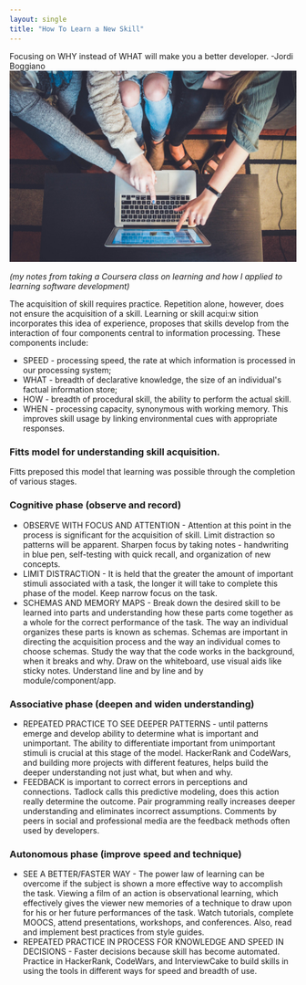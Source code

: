 ```yaml
---
layout: single
title: "How To Learn a New Skill"
---
```


Focusing on WHY instead of WHAT will make you a better developer. -Jordi Boggiano
![Learn Together](/assets/images/learn-together-john-schnobrich.jpg)      

*(my notes from taking a Coursera class on learning and how I applied to learning software development)*

The acquisition of skill requires practice. Repetition alone, however, does not ensure the acquisition of a skill. Learning or skill acqui:w
sition incorporates this idea of experience, proposes that skills develop from the interaction of four components central to information processing. 
These components include:
* SPEED - processing speed, the rate at which information is processed in our processing system; 
* WHAT - breadth of declarative knowledge, the size of an individual's factual information store; 
* HOW - breadth of procedural skill, the ability to perform the actual skill.
* WHEN - processing capacity, synonymous with working memory. This improves skill usage by linking environmental cues with appropriate responses. 

### Fitts model for understanding skill acquisition. ###
Fitts preposed this model that learning was possible through the completion of various stages. 

### Cognitive phase (observe and record) ### 
* OBSERVE WITH FOCUS AND ATTENTION - Attention at this point in the process is significant for the acquisition of skill. Limit distraction so patterns will be apparent. Sharpen focus by taking notes - handwriting in blue pen, self-testing with quick recall, and organization of new concepts.
* LIMIT DISTRACTION - It is held that the greater the amount of important stimuli associated with a task, the longer it will take to complete this phase of the model. Keep narrow focus on the task.
* SCHEMAS AND MEMORY MAPS - Break down the desired skill to be learned into parts and understanding how these parts come together as a whole for the correct performance of the task. The way an individual organizes these parts is known as schemas. Schemas are important in directing the acquisition process and the way an individual comes to choose schemas. Study the way that the code works in the background, when it breaks and why. Draw on the whiteboard, use visual aids like sticky notes. Understand line and by line and by module/component/app.

### Associative phase (deepen and widen understanding) ###
* REPEATED PRACTICE TO SEE DEEPER PATTERNS - until patterns emerge and develop ability to determine what is important and unimportant. The ability to differentiate important from unimportant stimuli is crucial at this stage of the model. HackerRank and CodeWars, and building more projects with different features, helps build the deeper understanding not just what, but when and why. 
* FEEDBACK is important to correct errors in perceptions and connections. Tadlock calls this predictive modeling, does this action really determine the outcome. Pair programming really increases deeper understanding and eliminates incorrect assumptions. Comments by peers in social and professional media are the feedback methods often used by developers. 

### Autonomous phase (improve speed and technique) ###

* SEE A BETTER/FASTER WAY - The power law of learning can be overcome if the subject is shown a more effective way to accomplish the task. Viewing a film of an action is observational learning, which effectively gives the viewer new memories of a technique to draw upon for his or her future performances of the task. Watch tutorials, complete MOOCS, attend presentations, workshops, and conferences. Also, read and implement best practices from style guides.
* REPEATED PRACTICE IN PROCESS FOR KNOWLEDGE AND SPEED IN DECISIONS - Faster decisions because skill has become automated. Practice in HackerRank, CodeWars, and InterviewCake to build skills in using the tools in different ways for speed and breadth of use.
